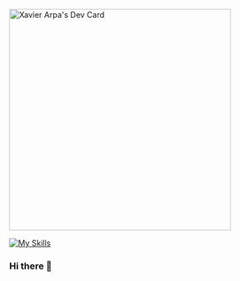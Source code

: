 <a href="https://app.daily.dev/Kingdox"><img src="https://api.daily.dev/devcards/a18a4d732c2740c3b3043824189b5ad0.png?r=v11" width="400" alt="Xavier Arpa's Dev Card"/></a>


[![My Skills](https://skillicons.dev/icons?i=js,html,css,wasm)](https://skillicons.dev)

### Hi there 👋

<!--
**kingdox/kingdox** is a ✨ _special_ ✨ repository because its `README.md` (this file) appears on your GitHub profile.

Here are some ideas to get you started:

- 🔭 I’m currently working on ...
- 🌱 I’m currently learning ...
- 👯 I’m looking to collaborate on ...
- 🤔 I’m looking for help with ...
- 💬 Ask me about ...
- 📫 How to reach me: ...
- 😄 Pronouns: ...
- ⚡ Fun fact: ...
-->
